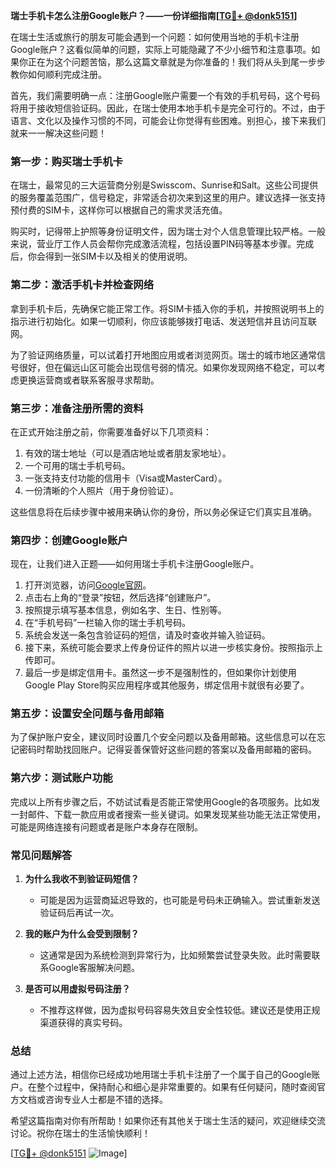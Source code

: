 **瑞士手机卡怎么注册Google账户？——一份详细指南[[TG💪+ @donk5151](https://t.me/s/donk5151)]**

在瑞士生活或旅行的朋友可能会遇到一个问题：如何使用当地的手机卡注册Google账户？这看似简单的问题，实际上可能隐藏了不少小细节和注意事项。如果你正在为这个问题苦恼，那么这篇文章就是为你准备的！我们将从头到尾一步步教你如何顺利完成注册。

首先，我们需要明确一点：注册Google账户需要一个有效的手机号码，这个号码将用于接收短信验证码。因此，在瑞士使用本地手机卡是完全可行的。不过，由于语言、文化以及操作习惯的不同，可能会让你觉得有些困难。别担心，接下来我们就来一一解决这些问题！

### **第一步：购买瑞士手机卡**
在瑞士，最常见的三大运营商分别是Swisscom、Sunrise和Salt。这些公司提供的服务覆盖范围广，信号稳定，非常适合初次来到这里的用户。建议选择一张支持预付费的SIM卡，这样你可以根据自己的需求灵活充值。

购买时，记得带上护照等身份证明文件，因为瑞士对个人信息管理比较严格。一般来说，营业厅工作人员会帮你完成激活流程，包括设置PIN码等基本步骤。完成后，你会得到一张SIM卡以及相关的使用说明。

### **第二步：激活手机卡并检查网络**
拿到手机卡后，先确保它能正常工作。将SIM卡插入你的手机，并按照说明书上的指示进行初始化。如果一切顺利，你应该能够拨打电话、发送短信并且访问互联网。

为了验证网络质量，可以试着打开地图应用或者浏览网页。瑞士的城市地区通常信号很好，但在偏远山区可能会出现信号弱的情况。如果你发现网络不稳定，可以考虑更换运营商或者联系客服寻求帮助。

### **第三步：准备注册所需的资料**
在正式开始注册之前，你需要准备好以下几项资料：
1. 有效的瑞士地址（可以是酒店地址或者朋友家地址）。
2. 一个可用的瑞士手机号码。
3. 一张支持支付功能的信用卡（Visa或MasterCard）。
4. 一份清晰的个人照片（用于身份验证）。

这些信息将在后续步骤中被用来确认你的身份，所以务必保证它们真实且准确。

### **第四步：创建Google账户**
现在，让我们进入正题——如何用瑞士手机卡注册Google账户。

1. 打开浏览器，访问[Google官网](https://www.google.com/)。
2. 点击右上角的“登录”按钮，然后选择“创建账户”。
3. 按照提示填写基本信息，例如名字、生日、性别等。
4. 在“手机号码”一栏输入你的瑞士手机号码。
5. 系统会发送一条包含验证码的短信，请及时查收并输入验证码。
6. 接下来，系统可能会要求上传身份证件的照片以进一步核实身份。按照指示上传即可。
7. 最后一步是绑定信用卡。虽然这一步不是强制性的，但如果你计划使用Google Play Store购买应用程序或其他服务，绑定信用卡就很有必要了。

### **第五步：设置安全问题与备用邮箱**
为了保护账户安全，建议同时设置几个安全问题以及备用邮箱。这些信息可以在忘记密码时帮助找回账户。记得妥善保管好这些问题的答案以及备用邮箱的密码。

### **第六步：测试账户功能**
完成以上所有步骤之后，不妨试试看是否能正常使用Google的各项服务。比如发一封邮件、下载一款应用或者搜索一些关键词。如果发现某些功能无法正常使用，可能是网络连接有问题或者是账户本身存在限制。

### **常见问题解答**
1. **为什么我收不到验证码短信？**
   - 可能是因为运营商延迟导致的，也可能是号码未正确输入。尝试重新发送验证码后再试一次。
   
2. **我的账户为什么会受到限制？**
   - 这通常是因为系统检测到异常行为，比如频繁尝试登录失败。此时需要联系Google客服解决问题。

3. **是否可以用虚拟号码注册？**
   - 不推荐这样做，因为虚拟号码容易失效且安全性较低。建议还是使用正规渠道获得的真实号码。

### **总结**
通过上述方法，相信你已经成功地用瑞士手机卡注册了一个属于自己的Google账户。在整个过程中，保持耐心和细心是非常重要的。如果有任何疑问，随时查阅官方文档或咨询专业人士都是不错的选择。

希望这篇指南对你有所帮助！如果你还有其他关于瑞士生活的疑问，欢迎继续交流讨论。祝你在瑞士的生活愉快顺利！

[[TG💪+ @donk5151](https://t.me/s/donk5151) ![Image](https://i.postimg.cc/rwNCRYN7/Snipaste-2025-04-30-17-27-05.png)]